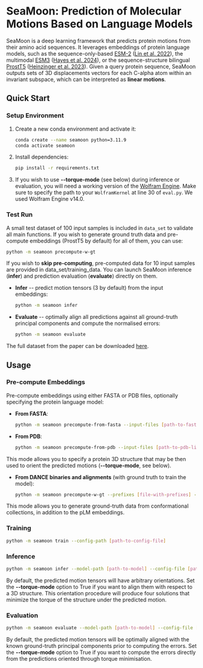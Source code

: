 # SeaMoon: Prediction of Molecular Motions Based on Language Models

SeaMoon is a deep learning framework that predicts protein motions from their amino acid sequences. It leverages embeddings of protein language models, such as the sequence-only-based [ESM-2](https://github.com/facebookresearch/esm) ([Lin et al. 2022](https://www.science.org/doi/abs/10.1126/science.ade2574)), the multimodal [ESM3](https://github.com/evolutionaryscale/esm) ([Hayes et al. 2024](https://www.biorxiv.org/content/10.1101/2024.07.01.600583v1)), or the sequence-structure bilingual [ProstT5](https://github.com/mheinzinger/ProstT5) ([Heinzinger et al. 2023](https://www.biorxiv.org/content/10.1101/2023.07.23.550085v2)). Given a query protein sequence, SeaMoon outputs sets of 3D displacements vectors for each C-alpha atom within an invariant subspace, which can be interpreted as **linear motions**.  

## Quick Start

### Setup Environment

1. Create a new conda environment and activate it:

   ```bash
   conda create --name seamoon python=3.11.9
   conda activate seamoon
   ```

2. Install dependencies:

   ```bash
   pip install -r requirements.txt
   ```

3. If you wish to use **--torque-mode** (see below) during inference or evaluation, you will need a working version of the [Wolfram Engine](https://www.wolfram.com/engine/). Make sure to specify the path to your `WolframKernel` at line 30 of `eval.py`. We used Wolfram Engine v14.0.

### Test Run

A small test dataset of 100 input samples is included in `data_set` to validate all main functions. If you wish to generate ground truth data and pre-compute embeddings (ProstT5 by default) for all of them, you can use:

```bash
python -m seamoon precompute-w-gt
```

If you wish to **skip pre-computing**, pre-computed data for 10 input samples are provided in data_set/training_data. You can launch SeaMoon inference (**infer**) and prediction evaluation (**evaluate**) directly on them.

- **Infer** -- predict motion tensors (3 by default) from the input embeddings:
  ```bash
  python -m seamoon infer
  ```

- **Evaluate** -- optimally align all predictions against all ground-truth principal components and compute the normalised errors:
  ```bash
  python -m seamoon evaluate
  ```

The full dataset from the paper can be downloaded [here](https://zenodo.org/records/13833309).

## Usage

### Pre-compute Embeddings

Pre-compute embeddings using either FASTA or PDB files, optionally specifying the protein language model:

- **From FASTA**:
  ```bash
  python -m seamoon precompute-from-fasta --input-files [path-to-fasta-or-list] --output-dir [output-directory] --emb-model [ProstT5|ESM]
  ```

- **From PDB**:
  ```bash
  python -m seamoon precompute-from-pdb --input-files [path-to-pdb-list] --output-dir [output-directory] --emb-model [ProstT5|ESM]
  ```
This mode allows you to specify a protein 3D structure that may be then used to orient the predicted motions (**--torque-mode**, see below).

- **From DANCE binaries and alignments** (with ground truth to train the model):
  ```bash
  python -m seamoon precompute-w-gt --prefixes [file-with-prefixes] --bin-dir [binary-dir] --aln-dir [alignment-dir] --output-dir [output-directory] --emb-model [ProstT5|ESM]
  ```
This mode allows you to generate ground-truth data from conformational collections, in addition to the pLM embeddings. 

### Training

```bash
python -m seamoon train --config-path [path-to-config-file]
```

### Inference

```bash
python -m seamoon infer --model-path [path-to-model] --config-file [path-to-config] --list-path [path-to-list] --precomputed-path [path-to-precomputed-data] --output-path [output-directory] --batch-size [batch-size] --torque-mode [true|false] --device [cuda|cpu]
```
By default, the predicted motion tensors will have arbitrary orientations. Set the **--torque-mode** option to True if you want to align them with respect to a 3D structure. This orientation procedure will produce four solutions that minimize the torque of the structure under the predicted motion. 

### Evaluation

```bash
python -m seamoon evaluate --model-path [path-to-model] --config-file [path-to-config] --list-path [path-to-list] --precomputed-path [path-to-precomputed-data] --output-path [output-directory] --batch-size [batch-size] --torque-mode [true|false] --device [cuda|cpu]
```
By default, the predicted motion tensors will be optimally aligned with the known ground-truth principal components prior to computing the errors. Set the **--torque-mode** option to True if you want to compute the errors directly from the predictions oriented through torque minimisation. 
